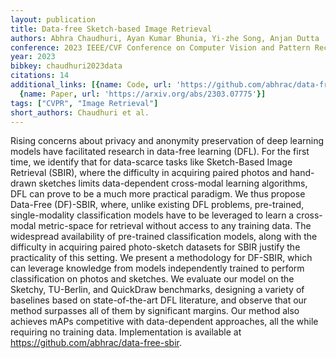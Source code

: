 ```yaml
---
layout: publication
title: Data-free Sketch-based Image Retrieval
authors: Abhra Chaudhuri, Ayan Kumar Bhunia, Yi-zhe Song, Anjan Dutta
conference: 2023 IEEE/CVF Conference on Computer Vision and Pattern Recognition (CVPR)
year: 2023
bibkey: chaudhuri2023data
citations: 14
additional_links: [{name: Code, url: 'https://github.com/abhrac/data-free-sbir'},
  {name: Paper, url: 'https://arxiv.org/abs/2303.07775'}]
tags: ["CVPR", "Image Retrieval"]
short_authors: Chaudhuri et al.
---
```

Rising concerns about privacy and anonymity preservation of deep learning
models have facilitated research in data-free learning (DFL). For the first
time, we identify that for data-scarce tasks like Sketch-Based Image Retrieval
(SBIR), where the difficulty in acquiring paired photos and hand-drawn sketches
limits data-dependent cross-modal learning algorithms, DFL can prove to be a
much more practical paradigm. We thus propose Data-Free (DF)-SBIR, where,
unlike existing DFL problems, pre-trained, single-modality classification
models have to be leveraged to learn a cross-modal metric-space for retrieval
without access to any training data. The widespread availability of pre-trained
classification models, along with the difficulty in acquiring paired
photo-sketch datasets for SBIR justify the practicality of this setting. We
present a methodology for DF-SBIR, which can leverage knowledge from models
independently trained to perform classification on photos and sketches. We
evaluate our model on the Sketchy, TU-Berlin, and QuickDraw benchmarks,
designing a variety of baselines based on state-of-the-art DFL literature, and
observe that our method surpasses all of them by significant margins. Our
method also achieves mAPs competitive with data-dependent approaches, all the
while requiring no training data. Implementation is available at
https://github.com/abhrac/data-free-sbir.